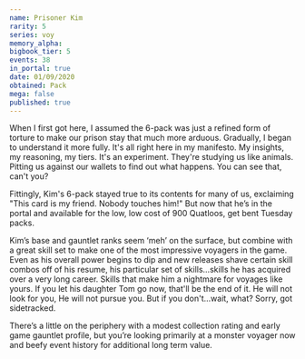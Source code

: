 ```yaml
---
name: Prisoner Kim
rarity: 5
series: voy
memory_alpha:
bigbook_tier: 5
events: 38
in_portal: true
date: 01/09/2020
obtained: Pack
mega: false
published: true
---
```


When I first got here, I assumed the 6-pack was just a refined form of torture to make our prison stay that much more arduous. Gradually, I began to understand it more fully. It's all right here in my manifesto. My insights, my reasoning, my tiers. It's an experiment. They're studying us like animals. Pitting us against our wallets to find out what happens. You can see that, can't you?

Fittingly, Kim's 6-pack stayed true to its contents for many of us, exclaiming "This card is my friend. Nobody touches him!" But now that he’s in the portal and available for the low, low cost of 900 Quatloos, get bent Tuesday packs.

Kim’s base and gauntlet ranks seem ‘meh’ on the surface, but combine with a great skill set to make one of the most impressive voyagers in the game. Even as his overall power begins to dip and new releases shave certain skill combos off of his resume, his particular set of skills…skills he has acquired over a very long career. Skills that make him a nightmare for voyages like yours. If you let his daughter Tom go now, that'll be the end of it. He will not look for you, He will not pursue you. But if you don't…wait, what? Sorry, got sidetracked.


There’s a little on the periphery with a modest collection rating and early game gauntlet profile, but you’re looking primarily at a monster voyager now and beefy event history for additional long term value.
